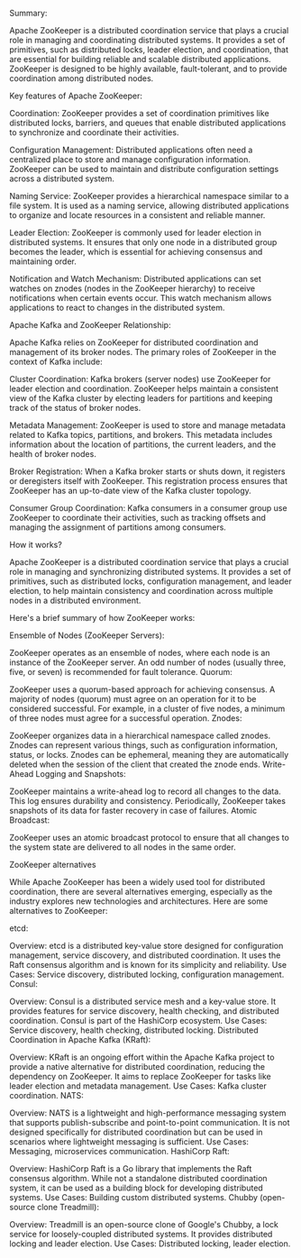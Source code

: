 
Summary:

Apache ZooKeeper is a distributed coordination service that plays a crucial role in managing and coordinating distributed systems. It provides a set of primitives, such as distributed locks, leader election, and coordination, that are essential for building reliable and scalable distributed applications. ZooKeeper is designed to be highly available, fault-tolerant, and to provide coordination among distributed nodes.

Key features of Apache ZooKeeper:

Coordination:
ZooKeeper provides a set of coordination primitives like distributed locks, barriers, and queues that enable distributed applications to synchronize and coordinate their activities.

Configuration Management:
Distributed applications often need a centralized place to store and manage configuration information. ZooKeeper can be used to maintain and distribute configuration settings across a distributed system.

Naming Service:
ZooKeeper provides a hierarchical namespace similar to a file system. It is used as a naming service, allowing distributed applications to organize and locate resources in a consistent and reliable manner.

Leader Election:
ZooKeeper is commonly used for leader election in distributed systems. It ensures that only one node in a distributed group becomes the leader, which is essential for achieving consensus and maintaining order.

Notification and Watch Mechanism:
Distributed applications can set watches on znodes (nodes in the ZooKeeper hierarchy) to receive notifications when certain events occur. This watch mechanism allows applications to react to changes in the distributed system.

Apache Kafka and ZooKeeper Relationship:

Apache Kafka relies on ZooKeeper for distributed coordination and management of its broker nodes. The primary roles of ZooKeeper in the context of Kafka include:

Cluster Coordination:
Kafka brokers (server nodes) use ZooKeeper for leader election and coordination. ZooKeeper helps maintain a consistent view of the Kafka cluster by electing leaders for partitions and keeping track of the status of broker nodes.

Metadata Management:
ZooKeeper is used to store and manage metadata related to Kafka topics, partitions, and brokers. This metadata includes information about the location of partitions, the current leaders, and the health of broker nodes.

Broker Registration:
When a Kafka broker starts or shuts down, it registers or deregisters itself with ZooKeeper. This registration process ensures that ZooKeeper has an up-to-date view of the Kafka cluster topology.

Consumer Group Coordination:
Kafka consumers in a consumer group use ZooKeeper to coordinate their activities, such as tracking offsets and managing the assignment of partitions among consumers.

How it works?

Apache ZooKeeper is a distributed coordination service that plays a crucial role in managing and synchronizing distributed systems. It provides a set of primitives, such as distributed locks, configuration management, and leader election, to help maintain consistency and coordination across multiple nodes in a distributed environment. 

Here's a brief summary of how ZooKeeper works:

Ensemble of Nodes (ZooKeeper Servers):

ZooKeeper operates as an ensemble of nodes, where each node is an instance of the ZooKeeper server. An odd number of nodes (usually three, five, or seven) is recommended for fault tolerance.
Quorum:

ZooKeeper uses a quorum-based approach for achieving consensus. A majority of nodes (quorum) must agree on an operation for it to be considered successful.
For example, in a cluster of five nodes, a minimum of three nodes must agree for a successful operation.
Znodes:

ZooKeeper organizes data in a hierarchical namespace called znodes. Znodes can represent various things, such as configuration information, status, or locks.
Znodes can be ephemeral, meaning they are automatically deleted when the session of the client that created the znode ends.
Write-Ahead Logging and Snapshots:

ZooKeeper maintains a write-ahead log to record all changes to the data. This log ensures durability and consistency.
Periodically, ZooKeeper takes snapshots of its data for faster recovery in case of failures.
Atomic Broadcast:

ZooKeeper uses an atomic broadcast protocol to ensure that all changes to the system state are delivered to all nodes in the same order.


ZooKeeper alternatives

While Apache ZooKeeper has been a widely used tool for distributed coordination, there are several alternatives emerging, especially as the industry explores new technologies and architectures. Here are some alternatives to ZooKeeper:

etcd:

Overview: etcd is a distributed key-value store designed for configuration management, service discovery, and distributed coordination. It uses the Raft consensus algorithm and is known for its simplicity and reliability.
Use Cases: Service discovery, distributed locking, configuration management.
Consul:

Overview: Consul is a distributed service mesh and a key-value store. It provides features for service discovery, health checking, and distributed coordination. Consul is part of the HashiCorp ecosystem.
Use Cases: Service discovery, health checking, distributed locking.
Distributed Coordination in Apache Kafka (KRaft):

Overview: KRaft is an ongoing effort within the Apache Kafka project to provide a native alternative for distributed coordination, reducing the dependency on ZooKeeper. It aims to replace ZooKeeper for tasks like leader election and metadata management.
Use Cases: Kafka cluster coordination.
NATS:

Overview: NATS is a lightweight and high-performance messaging system that supports publish-subscribe and point-to-point communication. It is not designed specifically for distributed coordination but can be used in scenarios where lightweight messaging is sufficient.
Use Cases: Messaging, microservices communication.
HashiCorp Raft:

Overview: HashiCorp Raft is a Go library that implements the Raft consensus algorithm. While not a standalone distributed coordination system, it can be used as a building block for developing distributed systems.
Use Cases: Building custom distributed systems.
Chubby (open-source clone Treadmill):

Overview: Treadmill is an open-source clone of Google's Chubby, a lock service for loosely-coupled distributed systems. It provides distributed locking and leader election.
Use Cases: Distributed locking, leader election.
